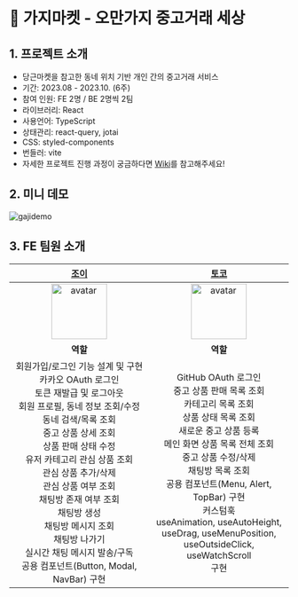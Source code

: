 # 🍆 가지마켓 - 오만가지 중고거래 세상

## 1. 프로젝트 소개
- 당근마켓을 참고한 동네 위치 기반 개인 간의 중고거래 서비스
- 기간: 2023.08 - 2023.10. (6주)
- 참여 인원: FE 2명 / BE 2명씩 2팀
- 라이브러리: React
- 사용언어: TypeScript
- 상태관리: react-query, jotai
- CSS: styled-components
- 번들러: vite
- 자세한 프로젝트 진행 과정이 궁금하다면 [Wiki](https://github.com/masters2023-project-team05-second-hand/second-hand-max-fe/wiki)를 참고해주세요!

## 2. 미니 데모
![gajidemo](https://github.com/masters2023-project-team05-second-hand/second-hand-max-fe/assets/101464713/c68f4162-b3a6-4ecc-859d-1d260a5eda4c)

## 3. FE 팀원 소개

|[조이](https://github.com/youzysu) | [토코](https://github.com/aaaz425) |
| :---: | :---: |
| <img src="https://avatars.githubusercontent.com/u/111998760?v=4" width=100 height=100 alt="avatar"/> | <img src="https://avatars.githubusercontent.com/u/101464713?v=4" width=100 height=100 alt="avatar"/> | 
| **역할** | **역할** |
| 회원가입/로그인 기능 설계 및 구현 <br /> 카카오 OAuth 로그인 <br /> 토큰 재발급 및 로그아웃 <br /> 회원 프로필, 동네 정보 조회/수정 <br /> 동네 검색/목록 조회 <br />  중고 상품 상세 조회 <br /> 상품 판매 상태 수정 <br /> 유저 카테고리 관심 상품 조회 <br /> 관심 상품 추가/삭제 <br /> 관심 상품 여부 조회 <br /> 채팅방 존재 여부 조회 <br /> 채팅방 생성 <br /> 채팅방 메시지 조회 <br /> 채팅방 나가기 <br /> 실시간 채팅 메시지 발송/구독 <br /> 공용 컴포넌트(Button, Modal, NavBar) 구현 | GitHub OAuth 로그인 <br /> 중고 상품 판매 목록 조회 <br /> 카테고리 목록 조회 <br /> 상품 상태 목록 조회 <br /> 새로운 중고 상품 등록 <br /> 메인 화면 상품 목록 전체 조회 <br /> 중고 상품 수정/삭제 <br /> 채팅방 목록 조회 <br /> 공용 컴포넌트(Menu, Alert, TopBar) 구현 <br /> 커스텀훅<br />useAnimation, useAutoHeight,<br /> useDrag, useMenuPosition,<br />useOutsideClick, useWatchScroll<br />구현|

